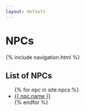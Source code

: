 ```yaml
---
layout: default
---
```


# NPCs

{% include navigation.html %}

## List of NPCs

<ul>
  {% for npc in site.npcs %}
    <li><a href="{{ site.url }}/bardstest{{ npc.url }}">{{ npc.name }}</a></li>
  {% endfor %}
</ul>
